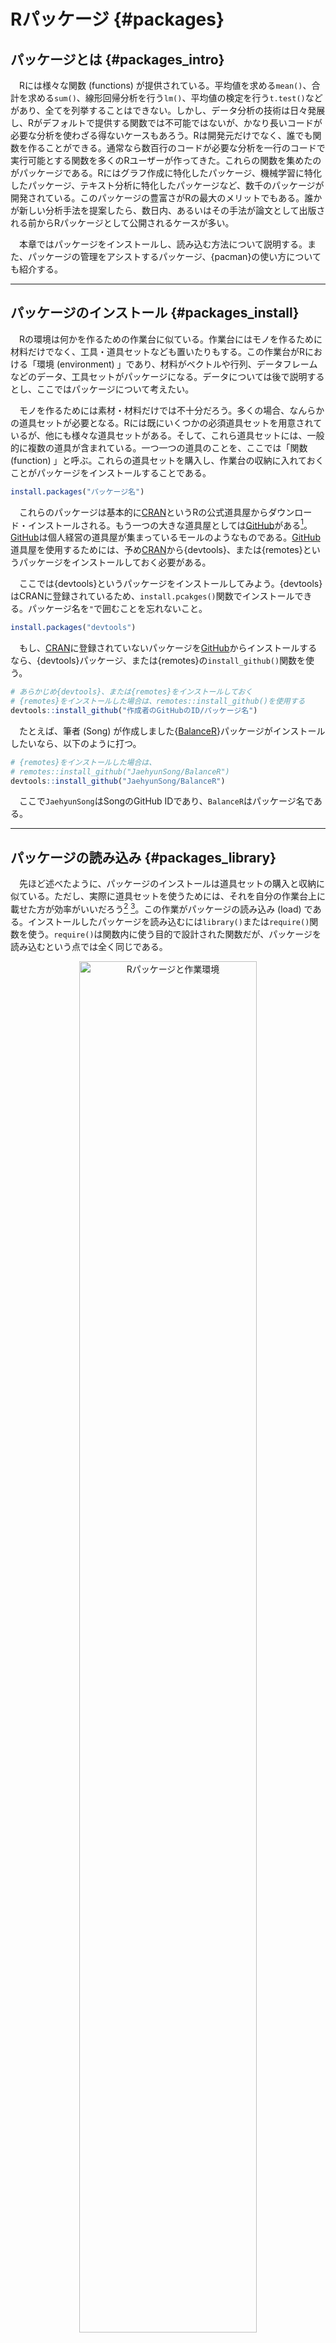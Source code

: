 # Rパッケージ {#packages}



## パッケージとは {#packages_intro}

　Rには様々な関数 (functions) が提供されている。平均値を求める`mean()`、合計を求める`sum()`、線形回帰分析を行う`lm()`、平均値の検定を行う`t.test()`などがあり、全てを列挙することはできない。しかし、データ分析の技術は日々発展し、Rがデフォルトで提供する関数では不可能ではないが、かなり長いコードが必要な分析を使わざる得ないケースもあろう。Rは開発元だけでなく、誰でも関数を作ることができる。通常なら数百行のコードが必要な分析を一行のコードで実行可能とする関数を多くのRユーザーが作ってきた。これらの関数を集めたのがパッケージである。Rにはグラフ作成に特化したパッケージ、機械学習に特化したパッケージ、テキスト分析に特化したパッケージなど、数千のパッケージが開発されている。このパッケージの豊富さがRの最大のメリットでもある。誰かが新しい分析手法を提案したら、数日内、あるいはその手法が論文として出版される前からRパッケージとして公開されるケースが多い。

　本章ではパッケージをインストールし、読み込む方法について説明する。また、パッケージの管理をアシストするパッケージ、{pacman}の使い方についても紹介する。

---

## パッケージのインストール {#packages_install}

　Rの環境は何かを作るための作業台に似ている。作業台にはモノを作るために材料だけでなく、工具・道具セットなども置いたりもする。この作業台がRにおける「環境 (environment) 」であり、材料がベクトルや行列、データフレームなどのデータ、工具セットがパッケージになる。データについては後で説明するとし、ここではパッケージについて考えたい。

　モノを作るためには素材・材料だけでは不十分だろう。多くの場合、なんらかの道具セットが必要となる。Rには既にいくつかの必須道具セットを用意されているが、他にも様々な道具セットがある。そして、これら道具セットには、一般的に複数の道具が含まれている。一つ一つの道具のことを、ここでは「関数 (function) 」と呼ぶ。これらの道具セットを購入し、作業台の収納に入れておくことがパッケージをインストールすることである。


```{.r .numberLines}
install.packages("パッケージ名")
```

　これらのパッケージは基本的に[CRAN](https://cran.r-project.org)というRの公式道具屋からダウンロード・インストールされる。もう一つの大きな道具屋としては[GitHub](https://github.com)がある[^repo_etc]。[GitHub](https://github.com)は個人経営の道具屋が集まっているモールのようなものである。[GitHub](https://github.com)道具屋を使用するためには、予め[CRAN](https://cran.r-project.org)から{devtools}、または{remotes}というパッケージをインストールしておく必要がある。

[^repo_etc]: 他にも[GitLab](https://about.gitlab.com)、[Bitbucket](https://bitbucket.org/product/)などがある。

　ここでは{devtools}というパッケージをインストールしてみよう。{devtools}はCRANに登録されているため、`install.pcakges()`関数でインストールできる。パッケージ名を`"`で囲むことを忘れないこと。


```{.r .numberLines}
install.packages("devtools")
```

　もし、[CRAN](https://cran.r-project.org)に登録されていないパッケージを[GitHub](https://github.com)からインストールするなら、{devtools}パッケージ、または{remotes}の`install_github()`関数を使う。


```{.r .numberLines}
# あらかじめ{devtools}、または{remotes}をインストールしておく
# {remotes}をインストールした場合は、remotes::install_github()を使用する
devtools::install_github("作成者のGitHubのID/パッケージ名")
```

　たとえば、筆者 (Song) が作成しました{[BalanceR](https://github.com/JaehyunSong/BalanceR)}パッケージがインストールしたいなら、以下のように打つ。


```{.r .numberLines}
# {remotes}をインストールした場合は、
# remotes::install_github("JaehyunSong/BalanceR")
devtools::install_github("JaehyunSong/BalanceR")
```

　ここで`JaehyunSong`はSongのGitHub IDであり、`BalanceR`はパッケージ名である。

---

## パッケージの読み込み {#packages_library}

　先ほど述べたように、パッケージのインストールは道具セットの購入と収納に似ている。ただし、実際に道具セットを使うためには、それを自分の作業台上に載せた方が効率がいいだろう[^default-pacakge] [^load_direct]。この作業がパッケージの読み込み (load) である。インストールしたパッケージを読み込むには`library()`または`require()`関数を使う。`require()`は関数内に使う目的で設計された関数だが、パッケージを読み込むという点では全く同じである。

<div class="figure" style="text-align: center">
<img src="Figures/Installation/Package_Workbench.jpg" alt="Rパッケージと作業環境" width="75%" />
<p class="caption">(\#fig:packages_load_1)Rパッケージと作業環境</p>
</div>

[^default-pacakge]: `mean()`や`sum()`、`lm()`のように、よく使われる関数 (=工具)はR起動と同時に作業台上に載せられる。

[^load_direct]: 作業台上に載せずに、収納から必要な時だけ道具を取り出して使うことも可能である。この場合、`パッケージ名::関数名()`のように関数を使う。よく使うパッケージなら読み込んだ方が効率的だが、1、2回くらいしか使わないパッケージなら、このような使い方も良いだろう。


```{.r .numberLines}
library("パッケージ名")
#または
require("パッケージ名")
```

　読み込まれたパッケージはセッションが開かれている時のみに有効である。一通りの作業が終わり、作業部屋から退出すると、作業台上の道具セットは収納に自動的に戻される。つまり、RまたはRStudioを閉じると読み込まれたパッケージは自動的に取り外されるということである。しかし、作業の途中に読み込んだパッケージをセッションから取り外したい時があるかも知れない。この場合、`detach()`関数を使う。


```{.r .numberLines}
detach("パッケージ名")
```

---

## パッケージのアップデート {#packages_update}

　Rパッケージはバグが修正されたり、新しい機能 (=関数) が追加されるなど、日々更新される。できる限りパッケージは最新版に維持した方が良いだろう。パッケージのアップデートはパッケージのインストールと同じである。{dplyr}というパッケージを最新版にアップデートしたい場合、`install.packages("dplyr")`で十分である。

　しかし、Rを使っていくうちに数十個のパッケージをインストールしていくこととなり、一つ一つアップデートするのは面倒だろう。そもそも既に最新版が入っていて (または開発休止/中止)、アップデートが不要なパッケージがあるかも知れない。実はRStudioを使えば、アップデートが必要なパッケージのリストが表示され、一気にアップデートすることができる。RStudioのPackagesペインにある「Update」をクリックしてみれば、アップデート可能なパッケージの一覧が表示される。ここでアップデートしたいパッケージの左にチェックをするか、下段の「Select All」を選択して「Install Updates」をクリックすれば、チェックされているパッケージがアップデートされる。

　ただし、場合によってはアップデート時、以下のようなメッセージがコンソールに表示されるかも知れない。

```
  There are binary versions available but the source versions
  are later:
      binary source needs_compilation
terra 1.5-17 1.5-21              TRUE
yaml   2.2.2  2.3.4              TRUE

Do you want to install from sources the packages which need compilation? (Yes/no/cancel)
```

　**コンソール**にYes、no、cancelのいずれかを入力してReturnキー (Enterキー)を押す必要がある。どうしても最新のパッケージが欲しい場合はYesを入力すれば良いが、インストールに時間がかかる場合がある。一方、noを入力した場合は、若干古いバージョンがインストールされるが、インストールに必要な時間が短いため、基本的にはnoでも問題ないだろう。cancelを入力した場合はアップデートが全てキャンセルされる。

---

## {pacman}によるパッケージ管理 {#packages_pacman}

　CRANとGitHubなどには数千のRパッケージが公開されており、Rの使用歴が長くなればインストールされているパッケージが増えたり、一つのスクリプト内で使用するパッケージも増えていくだろう。また、パッケージは他のパッケージの機能に依存することがほとんどなので、自分の想像以上の数のパッケージがインストールされているかも知れない。このように膨大な数のパッケージを管理するためのパッケージが{pacman}である。{pacman}はCRANから入手可能である。


```{.r .numberLines}
install.packages("pacman")
```

### インストール

　パッケージをCRANからインストールには`p_install()`関数を使用する。使い方は`install.packages()`と同じであり、複数のパッケージをインストールしたい場合はパッケージ名の箇所に`c(パッケージ名1, パッケージ名2, ...)`を入れる。パッケージ名は`"`で囲んでも、囲まなくても良い。GitHubに公開されているパッケージは`p_install_gh()`関数を使用する。これは{devtools}、または{remotes}の`install_github()`と同じ使い方となり、必ず`"`で囲む必要がある。

　これらの関数を使う際、わざわざ`library(pacman)`を使う必要はない。パッケージのインストールや、読み込みなどはコード内に何回も使われることがほとんどないため、{pacman}を読み込まず`pacman::関数名()`で当該関数を使うことができる。


```{.r .numberLines}
# CRANからインストール
pacman::p_install(パッケージ名)
# githubからインストール
pacman::p_install_gh("作成者のGitHubのID/パッケージ名") 
```

### 読み込み

　パッケージの読み込みには`p_load()`関数を使い、実はこの関数は{pacman}を使う最も大きな要素である。`p_load()`関数の使い方は以下の通りである。


```{.r .numberLines}
pacman::p_load(パッケージ名)
```

　`p_load()`の便利なところは (1) 複数のパッケージが指定可能であることと、 (2) インストールされていないパッケージはCRANから自動的にインストールして読み込んでくれる点だ。たとえば、{tidyverse}と{broom}、{estimatr}という3つのパッケージを読み込む場合、`library()`関数を使うと以下のようになる。


```{.r .numberLines}
# library() を使う場合
library(tidyverse)
library(broom)
library(estimatr)
```

　一方、{pacman}の`p_load()`を使えば、以下のように3つのパッケージを読み込むことができる。


```{.r .numberLines}
# {pacman}のp_load() を使う場合
pacman::p_load(tidyverse, broom, estimatr)
```

　また、`p_load()`内のパッケージがインストールされていない場合、CRANのパッケージリストから検索し、そのパッケージをインストールしてくれる。したがって、上で紹介した`p_install()`は実質的に使うケースはほぼない。ただし、GitHub上のパッケージは自動的にインストールしてくれない。たとえば、GitHub上のみにて公開されている{BlanceR}パッケージがインストールされていない場合、`p_load(BalanceR)`を実行しても{BalanceR}はインストールされない[^p_load_gh]。あらかじめ`p_install_gh()`でインストールしておく必要がある。

[^p_load_gh]: GitHubからパッケージを検索し、インストール&読み込みをする`p_load_gh()`という関数もある。たとえば、`pacman::p_load_gh("JaehyunSong/BalanceR")`を実行した場合、{BalanceR}パッケージがインストールされていると読み込みのみ行い、インストールされていない場合はJaehyunSongレポジトリから{BalanceR}をインストールし、読み込む。コードの最上段に`p_load()`を使うなら、`p_load()`と`p_load_gh()`を分けて記述するのも良いだろう。

### アップデート

　{pacman}にはアップデートが可能なパッケージを全てアップデートしてくれる`p_update()`という関数も用意されている。使い方は簡単で、コンソール上に`p_update()`のみの入力すれば良い。ただし、一部のパッケージのみをアップデートしたいのであれば、RStudioが提供するアップデート機能を使った方が良いかも知れない[^pacman_update]。

[^pacman_update]: `p_update(ask = TRUE)`を実行すれば個々のパッケージに対してアップデートするかどうかを決めることができるが、面倒である。

　また、同じ機能の関数として`p_up()`があるが、コードの可読性のために`p_update()`の方を推奨したい。


```{.r .numberLines}
pacman::p_update()
```

---

## 必須パッケージのインストール {#packages_tidyverse}

　ここでは現在のRにおいて必須パッケージである{tidyverse}をインストールする。{tidyverse}は{dplyr}、{ggplot2}、{tidyr}など、Rにおいて不可欠なパッケージを含むパッケージ**群**である。また、上で紹介した{devtools}も今のうちにインストールしておこう。既に導入済みの読者は走らせなくても良い。


```{.r .numberLines}
install.packages("tidyverse")
install.packages("devtools")
```

<!--
### パッケージのインストールが出来ない場合 (Ubuntu)

パッケージのインストールの祭、エラーが出る場合があります。とりわけ、R導入直後は必要とするライブラリがインストールされていないケースが多く、以下のようなエラーメッセージが表示されるケースがあります。

<div class="figure" style="text-align: center">
<img src="Figures/Installation/Package_Ubuntu1.png" alt="必要なライブラリがない場合" width="75%" />
<p class="caption">(\#fig:unnamed-chunk-1)必要なライブラリがない場合</p>
</div>

これは`xml2`パッケージをインストールしようとした時に表示されたメッセージです。これはUbuntuに`libxml-2.0`というライブラリが入っていないことを意味します。解決方法は、このライブラリを導入することですが、OSによってインストールに必要なライブラリ名が異なります。UbuntuはDebian系列のOSであるため、`deb`行を確認します。どうやら`libxml2-dev`をインストールすれば良いようです。したがって、新しいTerminalを起動し、`R`と同じやり方で`libxml2-dev`をインストールします。

```
sudo apt-get install libxml2-dev
```

もう一回`xml2`をインストールすれば、問題なくインストールされるでしょう。
-->
